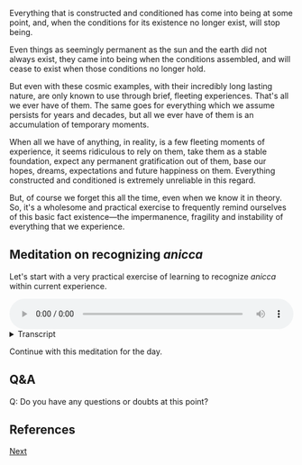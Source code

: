 Everything that is constructed and conditioned has come into being at some point, and, when the conditions for its existence no longer exist, will stop being. 

Even things as seemingly permanent as the sun and the earth did not always exist, they came into being when the conditions assembled, and will cease to exist when those conditions no longer hold. 

But even with these cosmic examples, with their incredibly long lasting nature, are only known to use through brief, fleeting experiences. That's all we ever have of them. The same goes for everything which we assume persists for years and decades, but all we ever have of them is an accumulation of temporary moments. 

When all we have of anything, in reality, is a few fleeting moments of experience, it seems ridiculous to rely on them, take them as a stable foundation, expect any permanent gratification out of them, base our hopes, dreams, expectations and future happiness on them. Everything constructed and conditioned is extremely unreliable in this regard. 

But, of course we forget this all the time, even when we know it in theory. So, it's a wholesome and practical exercise to frequently remind ourselves of this basic fact existence—the impermanence, fragility and instability of everything that we experience.

## Meditation on recognizing *anicca*

Let's start with a very practical exercise of learning to recognize *anicca* within current experience.


<audio controls style="width: 100%; max-width: 600px;">
    <source src="https://github.com/bdhrs/meditation-course-on-the-six-senses/releases/download/audio-assets/06-01-recognizing-anicca.mp3" type="audio/mpeg">
</audio>



<details>
<summary>Transcript</summary>

Let's start with a very practical exercise of learning to recognize *anicca* within current experience.

*Anicca* is easily recognizable by 

1. The appearance of a new experience
2. Any change within experience
3. Or disappearance of an experience 

Take a moment to recognize *anicca* within your own experience right now. 

New experiences are appearing. 

Current experiences are changing, they aren't the same even for a second. 

And experiences are ending and disappearing, to be replaced by new experiences. 

And so it goes on, and on, and on.

recognize these start of a new experience as *anicca*.

recognize change within experience as *anicca*. 

recognize the ending of an experience as *anicca*.

Learn to recognize *anicca* within all experiences. 

---
Let's investigate *anicca* when seeing. 

Open your eyes and see what is in front of you. 

When seeing, note to yourself *cakkhu*, or eye channel, or eye. 

When you see a new visual experience arise, note to yourself, seeing is impermanent, or eye *anicca*, whatever is natural for you. 

When your see your current visual experience change, note to yourself, seeing is impermanent, or eye *anicca*.

When you see a visual experience end, note to yourself, seeing is impermanent, or eye *anicca*.

Any change within the visual field, note to yourself, seeing is impermanent, or eye *anicca*.

Learn to recognize *anicca* when seeing. 

---
Let's investigate *anicca* when hearing. 

Take a listen to the sounds around you.

When hearing, note to yourself *sota*, or ear channel, or ear. 

When a new auditory experience arises, note to yourself, hearing is impermanent, or ear *anicca*, whatever is natural for you. 

When your current hearing experience changes, note to yourself, hearing is impermanent, or ear *anicca*.

When a hearing experience ends, note to yourself, hearing is impermanent, or ear *anicca*.

Any change within the auditory field, note to yourself, hearing is impermanent, or ear *anicca*.

Learn to recognize *anicca* when hearing. 

---
Let's investigate *anicca* when smelling. 

Take a deep sniff of whatever you can smell around you.

When smelling, note to yourself *ghāna*, nose channel, or nose. 

When a new experience of smelling arises, note to yourself, smelling is impermanent, or nose *anicca*, whatever is natural for you. 

When your current smelling experience changes, note to yourself, smelling is impermanent, or nose *anicca*.

When a smell experience ends, note to yourself, smelling is impermanent, or nose *anicca*.

Any change within the field of smell, note to yourself, smelling is impermanent, or nose *anicca*.

Learn to recognize *anicca* when smelling. 

---
Let's investigate *anicca* when tasting. 

Taste whatever is in your mouth right now.

When tasting, note to yourself *jivhā*, or tongue channel, or tongue. 

When a new experience of tasting arises, note to yourself, tasting is impermanent, or tongue *anicca*, whatever is natural for you. 

When your current taste experience changes, note to yourself, tasting is impermanent, or tongue *anicca*.

When a taste experience ends, note to yourself, tasting is impermanent, or tongue *anicca*.

Any change within the field of flavour, note to yourself, tasting is impermanent, or tongue *anicca*.

Learn to recognize *anicca* when tasting. 

---
Let's investigate *anicca* when feeling physical sensation. 

Feel your body, it is full of physical sensations.

When feeling a physical sensation, note to yourself *kāya*, body channel, or body. 

When a new physical sensation arises, note to yourself, the body is impermanent, or body *anicca*, whatever is natural for you. 

When your current physical experience changes, note to yourself, the body is impermanent, or body *anicca*.

When a physical experience ends, note to yourself, the body is impermanent, or body *anicca*.

Any change within the field of physical sensation, note to yourself, the body is impermanent, or body *anicca*.

Learn to recognize *anicca* when feeling physical sensations. 

---

Let's investigate *anicca* when experiencing mental phenomena.

Pay attention to your mind, it is ever changing.

When knowing the mind, note to yourself *mano*, mind channel, or mind. 

When a new mental experience arises, note to yourself, the mind is impermanent, or mind *anicca*, whatever is natural for you. 

When your current mental experience changes, note to yourself, the mind is impermanent, or mind *anicca*.

When a mental experience ends, note to yourself, the mind is impermanent, or mind *anicca*.

Any change within the mental field, note to yourself, the mind is impermanent, or mind *anicca*.

Learn to recognize *anicca* within the mind. 

---

Let's investigate *anicca* with open awareness.

Pay attention to all experiences, any one of the six sense fields that is prominent right now. 

When any new experience arises, note the channel, and note *anicca*. 

When your current experience changes, note the channel, and note *anicca*. 

When an experience ends, note the channel, and note *anicca*. 

Any change within experience, note the channel, and note *anicca*. 

Learn to recognize *anicca* within all six fields of sense experience. 

---
Don't just note *anicca* by rote.

Only note *anicca* when you are actually aware of a new experience arising.

Only note *anicca* when your are actually aware of an experience changing. 

Only note *anicca* when you are actually aware of an experience ending. 

Be aware of *anicca* in a very practical way. 

Learn to recognize the constant change within experience as *anicca*.

---
Keep paying attention to all experiences. 

When any new experience arises, note the channel, and note *anicca*. 

When your current experience changes, note the channel, and note *anicca*. 

When an experience ends, note the channel, and note *anicca*. 

Any change within experience, note the channel, and note *anicca*. 

Get skilled at recognizing *anicca* within all the six fields of experience. 

Keep recognizing *anicca*. 

---

</details>

Continue with this meditation for the day. 

## Q&A

Q: Do you have any questions or doubts at this point?

## References


<a href="6.2. Vedanā are Anicca.html">Next</a>

